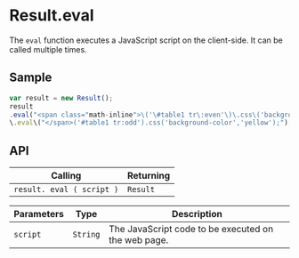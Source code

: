 # Result.eval

The `eval` function executes a JavaScript script on the client-side. It can be called multiple times.

## Sample

```javascript
var result = new Result();
result
.eval("<span class="math-inline">\('\#table1 tr\:even'\)\.css\('background\-color','green'\);"\)
\.eval\("</span>('#table1 tr:odd').css('background-color','yellow');");
```

## API

| Calling | Returning |
|---|---|
| `result. eval ( script )` | `Result` |

| Parameters | Type | Description |
|---|---|---|
| `script` | `String` | The JavaScript code to be executed on the web page. |
